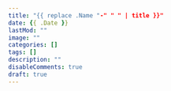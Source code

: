 ```yaml
---
title: "{{ replace .Name "-" " " | title }}"
date: {{ .Date }}
lastMod: ""
image: ""
categories: []
tags: []
description: ""
disableComments: true
draft: true
---
```



